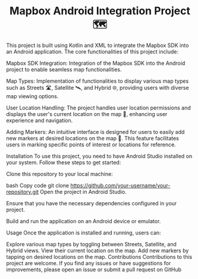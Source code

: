 <h1 align="center">Mapbox Android Integration Project 🗺️</h1>
This project is built using Kotlin and XML to integrate the Mapbox SDK into an Android application. The core functionalities of this project include:

Mapbox SDK Integration: Integration of the Mapbox SDK into the Android project to enable seamless map functionalities.

Map Types: Implementation of functionalities to display various map types such as Streets 🛣️, Satellite 🛰️, and Hybrid 🌐, providing users with diverse map viewing options.

User Location Handling: The project handles user location permissions and displays the user's current location on the map 📍, enhancing user experience and navigation.

Adding Markers: An intuitive interface is designed for users to easily add new markers at desired locations on the map 📌. This feature facilitates users in marking specific points of interest or locations for reference.

Installation
To use this project, you need to have Android Studio installed on your system. Follow these steps to get started:

Clone this repository to your local machine:

bash
Copy code
git clone https://github.com/your-username/your-repository.git
Open the project in Android Studio.

Ensure that you have the necessary dependencies configured in your project.

Build and run the application on an Android device or emulator.

Usage
Once the application is installed and running, users can:

Explore various map types by toggling between Streets, Satellite, and Hybrid views.
View their current location on the map.
Add new markers by tapping on desired locations on the map.
Contributions
Contributions to this project are welcome. If you find any issues or have suggestions for improvements, please open an issue or submit a pull request on GitHub
